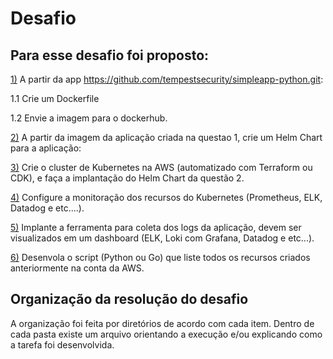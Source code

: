 # Desafio

## Para esse desafio foi proposto:

[1)]() A partir da app https://github.com/tempestsecurity/simpleapp-python.git:
   
   1.1 Crie um Dockerfile
   
   1.2 Envie a imagem para o dockerhub.

[2)]() A partir da imagem da aplicação criada na questao 1, crie um Helm Chart para a aplicação:

[3)]() Crie o cluster de Kubernetes na AWS (automatizado com Terraform ou CDK), e faça a implantação do Helm Chart da questão 2.

[4)]() Configure a monitoração dos recursos do Kubernetes (Prometheus, ELK, Datadog e etc....).
   
[5)]() Implante a ferramenta para coleta dos logs da aplicação, devem ser visualizados em um dashboard (ELK, Loki com Grafana, Datadog e etc...).

[6)]() Desenvola o script (Python ou Go) que liste todos os recursos criados anteriormente na conta da AWS.

## Organização da resolução do desafio
A organização foi feita por diretórios de acordo com cada item. Dentro de cada pasta existe um arquivo orientando a execução e/ou explicando como a tarefa foi desenvolvida.